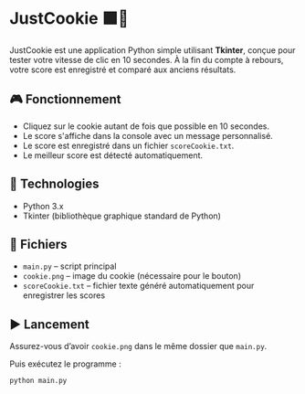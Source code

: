 # JustCookie 🟩🍪

JustCookie est une application Python simple utilisant **Tkinter**, conçue pour tester votre vitesse de clic en 10 secondes. À la fin du compte à rebours, votre score est enregistré et comparé aux anciens résultats.

## 🎮 Fonctionnement

- Cliquez sur le cookie autant de fois que possible en 10 secondes.
- Le score s'affiche dans la console avec un message personnalisé.
- Le score est enregistré dans un fichier `scoreCookie.txt`.
- Le meilleur score est détecté automatiquement.

## 🧰 Technologies

- Python 3.x
- Tkinter (bibliothèque graphique standard de Python)

## 📁 Fichiers

- `main.py` – script principal
- `cookie.png` – image du cookie (nécessaire pour le bouton)
- `scoreCookie.txt` – fichier texte généré automatiquement pour enregistrer les scores

## ▶️ Lancement

Assurez-vous d’avoir `cookie.png` dans le même dossier que `main.py`.

Puis exécutez le programme :

```bash
python main.py

